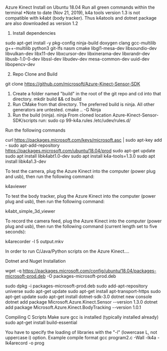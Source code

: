 Azure Kinect Install on Ubuntu 18.04
Run all green commands within the terminal
*Note to date (Nov 21, 2019), k4a tools version 1.3 is not compatible with k4abt (body tracker). Thus k4atools and dotnet package are also downloaded as version 1.2

1) Install dependencies

sudo apt-get install -y pkg-config ninja-build doxygen clang gcc-multilib g++-multilib python3 git-lfs nasm cmake libgl1-mesa-dev libsoundio-dev libvulkan-dev libx11-dev libxcursor-dev libxinerama-dev libxrandr-dev libusb-1.0-0-dev libssl-dev libudev-dev mesa-common-dev uuid-dev libopencv-dev

2)  Repo Clone and Build

git clone https://github.com/microsoft/Azure-Kinect-Sensor-SDK

1.	Create a folder named "build" in the root of the git repo and cd into that directory.
mkdir build && cd build
2.	Run CMake from that directory. The preferred build is ninja. All other generators are untested.
cmake .. -G Ninja
3.	Run the build (ninja).
ninja
From cloned location Azure-Kinect-Sensor-SDK/scripts run:
sudo cp 99-k4a.rules /etc/udev/rules.d/

Run the following commands

curl https://packages.microsoft.com/keys/microsoft.asc | sudo apt-key add -
sudo apt-add-repository https://packages.microsoft.com/ubuntu/18.04/prod
sudo apt-get update
sudo apt install libk4abt1.0-dev
sudo apt install k4a-tools=1.3.0
sudo apt install libk4a1.3-dev

To test the camera, plug the Azure Kinect into the computer (power plug and usb), then run the following command:

k4aviewer

To test the body tracker, plug the Azure Kinect into the computer (power plug and usb), then run the following command:

k4abt_simple_3d_viewer

To record the camera feed, plug the Azure Kinect into the computer (power plug and usb), then run the following command (current length set to five seconds):

k4arecorder -l 5 output.mkv

In order to run C/Java/Python scripts on the Azure Kinect….

Dotnet and Nuget Installation

wget -q https://packages.microsoft.com/config/ubuntu/18.04/packages-microsoft-prod.deb -O packages-microsoft-prod.deb

sudo dpkg -i packages-microsoft-prod.deb
sudo add-apt-repository universe
sudo apt-get update
sudo apt-get install apt-transport-https
sudo apt-get update
sudo apt-get install dotnet-sdk-3.0
dotnet new console
dotnet add package Microsoft.Azure.Kinect.Sensor --version 1.3.0
dotnet add package Microsoft.Azure.Kinect.BodyTracking --version 1.0.1

Compiling C Scripts
Make sure gcc is installed (typically installed already)
sudo apt-get install build-essential

You have to specify the loading of libraries with the "-l" (lowercase L, not uppercase i) option.
Example compile format
gcc program2.c -Wall -lk4a -lk4arecord -o prog






